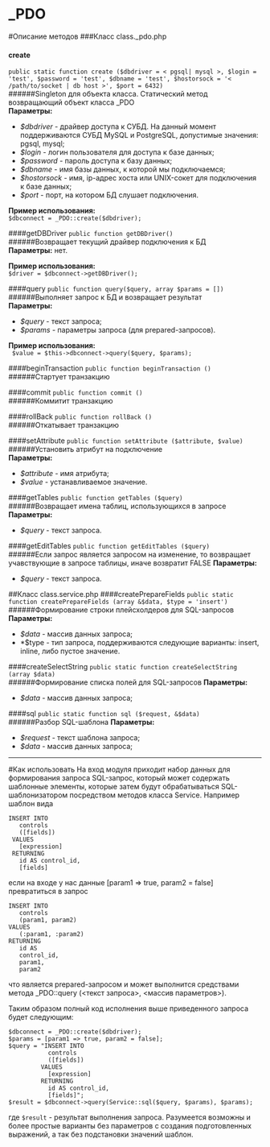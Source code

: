 _PDO
====
#Описание методов
###Класс class._pdo.php
#### create
`public static function create ($dbdriver = < pgsql| mysql >, $login = 'test', $password = 'test', $dbname = 'test', $hostorsock = '< /path/to/socket | db host >', $port = 6432)`   
######Singleton для объекта класса. Статический метод возвращающий объект класса _PDO  
**Параметры:**
* *$dbdriver* - драйвер доступа к СУБД. На данный момент поддерживаются СУБД MySQL и PostgreSQL, допустимые значения: pgsql, mysql;
* *$login* - логин пользователя для доступа к базе данных;
* *$password* - пароль доступа к базу данных;
* *$dbname* - имя базы данных, к которой мы подключаемся;
* *$hostorsock* - имя, ip-адрес хоста или UNIX-сокет для подключения к базе данных;
* *$port* - порт, на котором БД слушает подключения.    

**Пример использования:**    
`$dbconnect = _PDO::create($dbdriver);`

####getDBDriver
`public function getDBDriver()`   
######Возвращает текущий драйвер подключения к БД  
**Параметры:** нет.    

**Пример использования:**    
`$driver = $dbconnect->getDBDriver();`

####query
`public function query($query, array $params = [])`   
######Выполняет запрос к БД и возвращает результат    
**Параметры:**
* *$query* - текст запроса;
* *$params* - параметры запроса (для prepared-запросов).    

**Пример использования:**     
` $value = $this->dbconnect->query($query, $params);`

####beginTransaction
`public function beginTransaction ()`   
######Стартует транзакцию  

####commit
`public function commit ()`   
######Коммитит транзакцию  

####rollBack
`public function rollBack ()`   
######Откатывает транзакцию  

####setAttribute
`public function setAttribute ($attribute, $value)`   
######Установить атрибут на подключение  
**Параметры:**   
* *$attribute* - имя атрибута;
* *$value* - устанавливаемое значение.

####getTables
`public function getTables ($query)`   
######Возвращает имена таблиц, использующихся в запросе  
**Параметры:**    
* *$query* - текст запроса.

####getEditTables
`public function getEditTables ($query)`   
######Если запрос является запросом на изменение, то возвращает учавствующие в запросе таблицы, иначе возвратит FALSE 
**Параметры:**    
* *$query* - текст запроса.


##Класс class.service.php
####createPrepareFields
`public static function createPrepareFields (array &$data, $type = 'insert')`   
######Формирование строки плейсхолдеров для SQL-запросов
**Параметры:**    
* *$data* - массив данных запроса;
* *$type - тип запроса, поддерживаются следующие варианты: insert, inline, либо пустое значение.

####createSelectString
`public static function createSelectString (array $data)`   
######Формирование списка полей для SQL-запросов
**Параметры:**    
* *$data* - массив данных запроса;

####sql
`public static function sql ($request, &$data)`   
######Разбор SQL-шаблона
**Параметры:**    
* *$request* - текст шаблона запроса;
* *$data* - массив данных запроса;

------------------------------------------------------------------------------------------------------------

#Как использовать
На вход модуля приходит набор данных для формирования запроса SQL-запрос, который может содержать шаблонные элементы, которые затем будут обрабатываться SQL-шаблонизатором посредством методов класса Service.
Например шаблон вида     
```
INSERT INTO    
   controls     
   ([fields])    
 VALUES    
   [expression]    
 RETURNING    
   id AS control_id,    
   [fields]
```

если на входе у нас данные [param1 => true, param2 = false]
превратиться в запрос
```
INSERT INTO    
   controls    
   (param1, param2)      
VALUES    
   (:param1, :param2)   
RETURNING
   id AS     
   control_id,   
   param1,   
   param2
```

что является prepared-запросом и может выполнится средствами метода _PDO::query (<текст запроса>, <массив параметров>).

Таким образом полный код исполнения выше приведенного запроса будет следующим:
```
$dbconnect = _PDO::create($dbdriver);     
$params = [param1 => true, param2 = false];    
$query = "INSERT INTO    
           controls     
           ([fields])    
         VALUES    
           [expression]    
         RETURNING    
           id AS control_id,    
           [fields]";  
$result = $dbconnect->query(Service::sql($query, $params), $params);
```
где `$result` - результат выполнения запроса.
Разумеется возможны и более простые варианты без параметров с создания подготовленных выражений, а так без подстановки значений шаблон.
